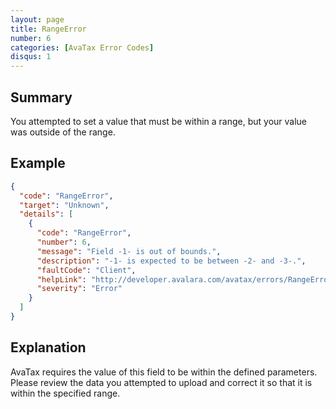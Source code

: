 ```yaml
---
layout: page
title: RangeError
number: 6
categories: [AvaTax Error Codes]
disqus: 1
---
```


## Summary

You attempted to set a value that must be within a range, but your value was outside of the range.

## Example

```json
{
  "code": "RangeError",
  "target": "Unknown",
  "details": [
    {
      "code": "RangeError",
      "number": 6,
      "message": "Field -1- is out of bounds.",
      "description": "-1- is expected to be between -2- and -3-.",
      "faultCode": "Client",
      "helpLink": "http://developer.avalara.com/avatax/errors/RangeError",
      "severity": "Error"
    }
  ]
}
```

## Explanation

AvaTax requires the value of this field to be within the defined parameters.  Please review the data you attempted to upload and correct it so that it is within the specified range.
